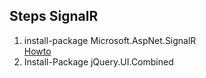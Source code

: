 ﻿Steps SignalR
---------------
1. install-package Microsoft.AspNet.SignalR  
    [Howto](http://www.asp.net/signalr/overview/getting-started/tutorial-getting-started-with-signalr)
2. Install-Package jQuery.UI.Combined
